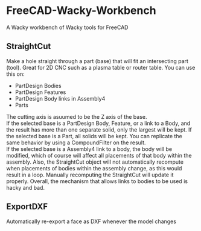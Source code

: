 # FreeCAD-Wacky-Workbench
A Wacky workbench of Wacky tools for FreeCAD

## StraightCut
Make a hole straight through a part (base) that will fit an intersecting part (tool). Great for 2D CNC such as a plasma table or router table.
You can use this on:
- PartDesign Bodies
- PartDesign Features
- PartDesign Body links in Assembly4
- Parts

The cutting axis is asuumed to be the Z axis of the base.  
If the selected base is a PartDesign Body, Feature, or a link to a Body, and the result has more than one separate solid, only the largest will be kept. If the selected base is a Part, all solids will be kept. You can replicate the same behavior by using a CompoundFilter on the result.  
If the selected base is a Assembly4 link to a body, the body will be modified, which of course will affect all placements of that body within the assembly. Also, the StraightCut object will not automatically recompute when placements of bodies within the assembly change, as this would result in a loop. Manually recomputing the StraightCut will update it properly. Overall, the mechanism that allows links to bodies to be used is hacky and bad.  

## ExportDXF
Automatically re-export a face as DXF whenever the model changes
